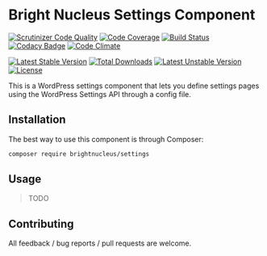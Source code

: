 # Bright Nucleus Settings Component

[![Scrutinizer Code Quality](https://scrutinizer-ci.com/g/brightnucleus/settings/badges/quality-score.png?b=master)](https://scrutinizer-ci.com/g/brightnucleus/settings/?branch=master)
[![Code Coverage](https://scrutinizer-ci.com/g/brightnucleus/settings/badges/coverage.png?b=master)](https://scrutinizer-ci.com/g/brightnucleus/settings/?branch=master)
[![Build Status](https://scrutinizer-ci.com/g/brightnucleus/settings/badges/build.png?b=master)](https://scrutinizer-ci.com/g/brightnucleus/settings/build-status/master)
[![Codacy Badge](https://api.codacy.com/project/badge/grade/63e9bcca67d6488a8f9f0721e4c83ee3)](https://www.codacy.com/app/BrightNucleus/settings)
[![Code Climate](https://codeclimate.com/github/brightnucleus/settings/badges/gpa.svg)](https://codeclimate.com/github/brightnucleus/settings)

[![Latest Stable Version](https://poser.pugx.org/brightnucleus/settings/v/stable)](https://packagist.org/packages/brightnucleus/settings)
[![Total Downloads](https://poser.pugx.org/brightnucleus/settings/downloads)](https://packagist.org/packages/brightnucleus/settings)
[![Latest Unstable Version](https://poser.pugx.org/brightnucleus/settings/v/unstable)](https://packagist.org/packages/brightnucleus/settings)
[![License](https://poser.pugx.org/brightnucleus/settings/license)](https://packagist.org/packages/brightnucleus/settings)

This is a WordPress settings component that lets you define settings pages using the WordPress Settings API through a config file.

## Installation

The best way to use this component is through Composer:

```BASH
composer require brightnucleus/settings
```

## Usage

> TODO

## Contributing

All feedback / bug reports / pull requests are welcome.
